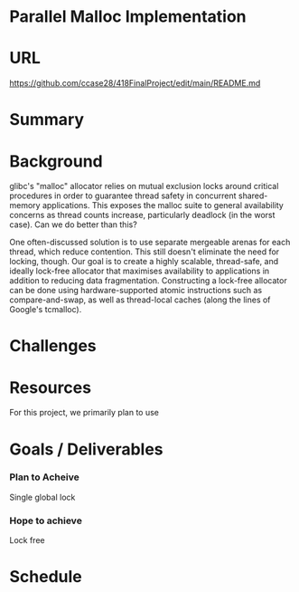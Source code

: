 # Parallel Malloc Implementation

# URL
https://github.com/ccase28/418FinalProject/edit/main/README.md

# Summary

# Background
glibc's "malloc" allocator relies on mutual exclusion locks around critical procedures in order to guarantee thread safety in concurrent shared-memory applications. This exposes the malloc suite to general availability concerns as thread counts increase, particularly deadlock (in the worst case). Can we do better than this?

One often-discussed solution is to use separate mergeable arenas for each thread, which reduce contention. This still doesn't eliminate the need for locking, though. Our goal is to create a highly scalable, thread-safe, and ideally lock-free allocator that maximises availability to applications in addition to reducing data fragmentation. Constructing a lock-free allocator can be done using hardware-supported atomic instructions such as compare-and-swap, as well as thread-local caches (along the lines of Google's tcmalloc).

# Challenges

# Resources
 For this project, we primarily plan to use 
# Goals / Deliverables
### Plan to Acheive
Single global lock

### Hope to achieve
Lock free

# Schedule
